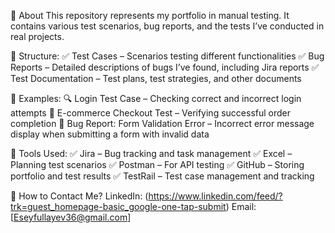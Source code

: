 📌 About
This repository represents my portfolio in manual testing. It contains various test scenarios, bug reports, and the tests I’ve conducted in real projects.

📂 Structure:
✅ Test Cases – Scenarios testing different functionalities
✅ Bug Reports – Detailed descriptions of bugs I’ve found, including Jira reports
✅ Test Documentation – Test plans, test strategies, and other documents

🔹 Examples:
🔍 Login Test Case – Checking correct and incorrect login attempts
🛒 E-commerce Checkout Test – Verifying successful order completion
🚨 Bug Report: Form Validation Error – Incorrect error message display when submitting a form with invalid data

📌 Tools Used:
✅ Jira – Bug tracking and task management
✅ Excel – Planning test scenarios
✅ Postman – For API testing
✅ GitHub – Storing portfolio and test results
✅ TestRail – Test case management and tracking

📌 How to Contact Me?
LinkedIn: (https://www.linkedin.com/feed/?trk=guest_homepage-basic_google-one-tap-submit)
Email: [Eseyfullayev36@gmail.com]
